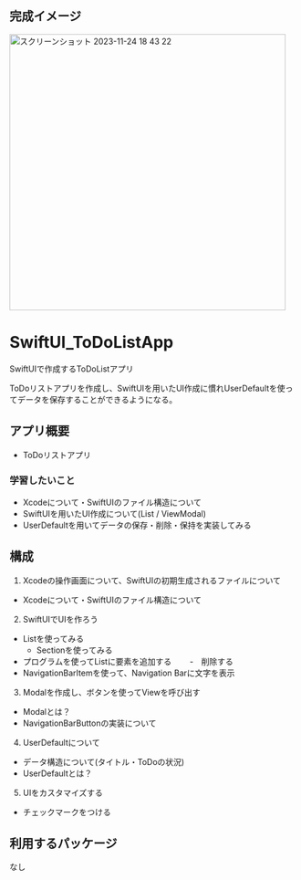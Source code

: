 ## 完成イメージ
<img width="484" alt="スクリーンショット 2023-11-24 18 43 22" src="https://github.com/nlabos/SwiftUI_ToDoListApp/assets/46854753/2d1bf9b8-c558-4c2e-8d51-844552554c27">


# SwiftUI_ToDoListApp

SwiftUIで作成するToDoListアプリ

ToDoリストアプリを作成し、SwiftUIを用いたUI作成に慣れUserDefaultを使ってデータを保存することができるようになる。

## アプリ概要

- ToDoリストアプリ

### 学習したいこと

- Xcodeについて・SwiftUIのファイル構造について
- SwiftUIを用いたUI作成について(List / ViewModal)
- UserDefaultを用いてデータの保存・削除・保持を実装してみる

## 構成

1. Xcodeの操作画面について、SwiftUIの初期生成されるファイルについて
 - Xcodeについて・SwiftUIのファイル構造について
2. SwiftUIでUIを作ろう
 - Listを使ってみる
    -  Sectionを使ってみる
 - プログラムを使ってListに要素を追加する
 　　-　削除する  
 - NavigationBarItemを使って、Navigation Barに文字を表示
3. Modalを作成し、ボタンを使ってViewを呼び出す
 - Modalとは？
 - NavigationBarButtonの実装について
4. UserDefaultについて
 - データ構造について(タイトル・ToDoの状況)
 - UserDefaultとは？
5. UIをカスタマイズする
 - チェックマークをつける

## 利用するパッケージ

なし
